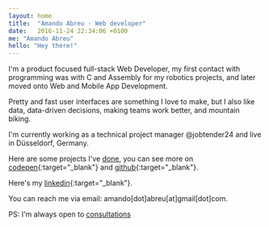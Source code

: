 ```yaml
---
layout: home
title:  "Amando Abreu - Web developer"
date:   2016-11-24 22:34:06 +0100
me: "Amando Abreu"
hello: "Hey there!"
---
```


I'm a product focused full-stack Web Developer, my first contact with programming was with C and Assembly for my robotics projects, and later moved onto Web and Mobile App Development.

Pretty and fast user interfaces are something I love to make, but I also like data, data-driven decisions, making teams work better, and mountain biking.

I'm currently working as a technical project manager @jobtender24 and live in Düsseldorf, Germany.

Here are some projects I've [done](https://amando-abr.eu/did), you can see more on [codepen](http://codepen.io/amando96/){:target="_blank"} and [github](https://github.com/amandoabreu){:target="_blank"}.

Here's my [linkedin](https://www.linkedin.com/in/amandoabreu/){:target="_blank"}.

You can reach me via email: amando[dot]abreu[at]gmail[dot]com.

PS: I'm always open to <a href="/does/consulting/">consultations</a>

